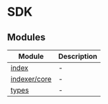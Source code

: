 # SDK

## Modules

| Module | Description |
| ------ | ------ |
| [index](index/index.md) | - |
| [indexer/core](indexer/core/index.md) | - |
| [types](types/index.md) | - |
